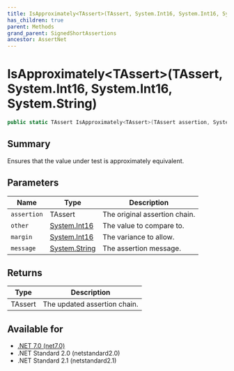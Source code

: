 ```yaml
---
title: IsApproximately<TAssert>(TAssert, System.Int16, System.Int16, System.String)
has_children: true
parent: Methods
grand_parent: SignedShortAssertions
ancestor: AssertNet
---
```

# IsApproximately&lt;TAssert&gt;(TAssert, System.Int16, System.Int16, System.String)

```csharp
public static TAssert IsApproximately<TAssert>(TAssert assertion, System.Int16 other, System.Int16 margin, System.String message);
```

## Summary
Ensures that the value under test is approximately equivalent.

## Parameters
|Name|Type|Description|
|-|-|-|
|`assertion`|TAssert|The original assertion chain.|
|`other`|[System.Int16](https://learn.microsoft.com/en-us/dotnet/api/system.int16)|The value to compare to.|
|`margin`|[System.Int16](https://learn.microsoft.com/en-us/dotnet/api/system.int16)|The variance to allow.|
|`message`|[System.String](https://learn.microsoft.com/en-us/dotnet/api/system.string)|The assertion message.|

## Returns
|Type|Description|
|-|-|
|TAssert|The updated assertion chain.|

## Available for
- [.NET 7.0 (net7.0)](https://versionsof.net/core/7.0/)
- .NET Standard 2.0 (netstandard2.0)
- .NET Standard 2.1 (netstandard2.1)
